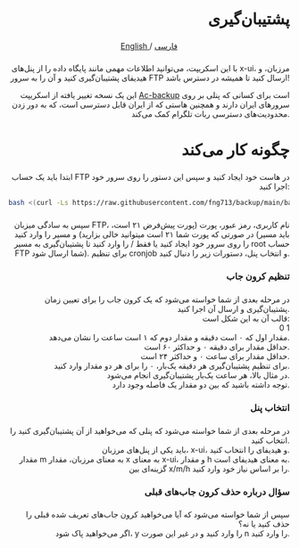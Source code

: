 <h1 align="right">پشتیبان‌گیری</h1>

###

<p align="center">
 <a href="./README.md">
 English
 </a>
 /
 <a href="./README-fa.md">
 فارسی
 </a>
</p>


###

<p align="right">
  با این اسکریپت، می‌توانید اطلاعات مهمی مانند پایگاه داده را از پنل‌های x-ui، مرزبان، و هیدیفای پشتیبان‌گیری کنید و آن را به سرور FTP ارسال کنید تا همیشه در دسترس باشد!
</p>
<p align="right">
  این یک نسخه تغییر یافته از اسکریپت <a href="https://github.com/AC-Lover/backup">Ac-backup</a> است برای کسانی که پنلی بر روی سرورهای ایران دارند و همچنین هاستی که از ایران قابل دسترسی است، که به دور زدن محدودیت‌های دسترسی ربات تلگرام کمک می‌کند.
</p>

###

<h1 align="right">چگونه کار می‌کند</h1>

###

<p align="right">
  ابتدا باید یک حساب FTP در هاست خود ایجاد کنید و سپس این دستور را روی سرور خود اجرا کنید:
</p>

```bash
bash <(curl -Ls https://raw.githubusercontent.com/fng713/backup/main/backup.sh)
```

###

<p align="right">
  سپس به سادگی میزبان FTP، نام کاربری، رمز عبور، پورت (پورت پیش‌فرض ۲۱ است، در صورتی که پورت شما ۲۱ است میتوانید خالی بزارید) و مسیر را وارد کنید (باید مسیر را روی سرور خود ایجاد کنید یا فقط / را وارد کنید تا پشتیبان‌گیری به مسیر root حساب FTP شما ارسال شود). برای تنظیم cronjob و انتخاب پنل، دستورات زیر را دنبال کنید.
</p>


###

<h3 align="right">تنظیم کرون جاب</h3>

###

<p align="right">
  در مرحله بعدی از شما خواسته می‌شود که یک کرون جاب را برای تعیین زمان پشتیبان‌گیری و ارسال آن اجرا کنید.<br>
  قالب آن به این شکل است:<br>
  0 1<br>
  مقدار اول که ۰ است دقیقه و مقدار دوم که ۱ است ساعت را نشان می‌دهد.<br>
  حداقل مقدار برای دقیقه ۰ و حداکثر ۶۰ است.<br>
  حداقل مقدار برای ساعت ۰ و حداکثر ۲۴ است.<br>
  برای تنظیم پشتیبان‌گیری هر دقیقه یک‌بار، ۰ را برای هر دو مقدار وارد کنید.<br>
  در مثال بالا، هر ساعت یک‌بار پشتیبان‌گیری انجام می‌شود.<br>
  توجه داشته باشید که بین دو مقدار یک فاصله وجود دارد.
</p>

###

<h3 align="right">انتخاب پنل</h3>

###

<p align="right">
  در مرحله بعدی از شما خواسته می‌شود که پنلی که می‌خواهید از آن پشتیبان‌گیری کنید را انتخاب کنید.<br>
  باید یکی از پنل‌های مرزبان، x-ui، و هیدیفای را انتخاب کنید.<br>
  مقدار m به معنای مرزبان، مقدار x به معنای x-ui، و مقدار h به معنای هیدیفای است.<br>
  گزینه‌ای بین x/m/h را بر اساس نیاز خود وارد کنید.
</p>

###

<h3 align="right">سؤال درباره حذف کرون جاب‌های قبلی</h3>

###

<p align="right">
  سپس از شما خواسته می‌شود که آیا می‌خواهید کرون جاب‌های تعریف شده قبلی را حذف کنید یا نه؟<br>
  اگر می‌خواهید پاک شود، y را وارد کنید و در غیر این صورت n را وارد کنید.
</p>


